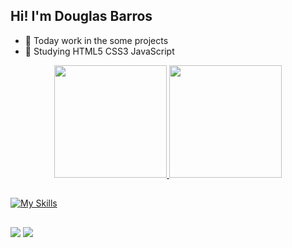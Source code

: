 ## Hi! I'm Douglas Barros

- 🔭 Today work in the some projects
- 🌱 Studying HTML5 CSS3 JavaScript 
<div align="center">
  <a href="https://github.com/dgbarros">
  <img height="180em" src="https://github-readme-stats.vercel.app/api?username=dgbarros&show_icons=true&theme=dark&include_all_commits=true&count_private=true"/>
  <img height="180em" src="https://github-readme-stats.vercel.app/api/top-langs/?username=dgbarros&layout=compact&langs_count=7&theme=dark"/>
</div>

##

  [![My Skills](https://skillicons.dev/icons?i=html,css,bootstrap,sass,js,github)](https://skillicons.dev)

##
 
  <div>
    <a href="https://www.instagram.com/dgbarroos/?hl=pt-br" target="_blank"><img src="https://img.shields.io/badge/-Instagram-%23E4405F?style=for-the-badge&logo=instagram&logoColor=white" target="_blank"></a>
    <a href="https://www.linkedin.com/in/douglas-barros-867125226/" target="_blank"><img src="https://img.shields.io/badge/-LinkedIn-%230077B5?style=for-the-badge&logo=linkedin&logoColor=white" target="_blank"></a> 
